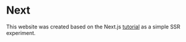 # Next

This website was created based on the Next.js [tutorial](https://nextjs.org/learn) as a simple SSR experiment.
